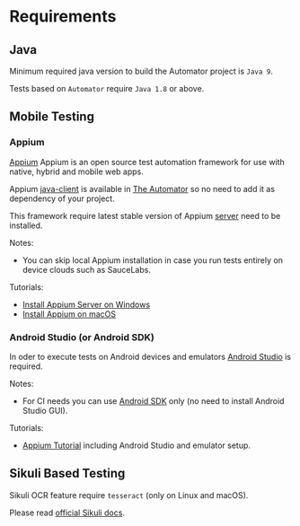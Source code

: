 # Requirements

## Java

Minimum required java version to build the Automator project is `Java 9`.

Tests based on `Automator` require `Java 1.8` or above.

## Mobile Testing

### Appium
[Appium](http://appium.io/) Appium is an open source test automation framework for use with native, hybrid and mobile web apps.

Appium [java-client](https://github.com/appium/java-client/) is available in [The Automator](https://github.com/dtopuzov/automator) so no need to add it as dependency of your project.

This framework require latest stable version of Appium [server](https://www.npmjs.com/package/appium) need to be installed.

Notes:
- You can skip local Appium installation in case you run tests entirely on device clouds such as SauceLabs.

Tutorials:
- [Install Appium Server on Windows](https://www.edgewordstraining.co.uk/2017/07/05/install-appium-server-windows/)
- [Install Appium on macOS](https://www.swtestacademy.com/how-to-install-appium-on-mac/)

### Android Studio (or Android SDK)

In oder to execute tests on Android devices and emulators [Android Studio](https://developer.android.com/studio/install) is required.

Notes:
- For CI needs you can use [Android SDK](https://developer.android.com/studio#downloads) only (no need to install Android Studio GUI).

Tutorials:
- [Appium Tutorial](https://www.swtestacademy.com/appium-tutorial/) including Android Studio and emulator setup.

## Sikuli Based Testing

Sikuli OCR feature require `tesseract` (only on Linux and macOS).

Please read [official Sikuli docs](https://github.com/RaiMan/SikuliX1/wiki/macOS-Linux:-Support-libraries-for-Tess4J-Tesseract-4-OCR).
